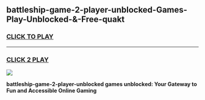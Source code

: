 
## battleship-game-2-player-unblocked-Games-Play-Unblocked-&-Free-quakt
<h3>
<a href="https://premium76.site?title=battleship-game-2-player-unblocked&ref=24A">CLICK TO PLAY</a></h3>
<hr>

<h3>
<a href="https://premium76.site?title=battleship-game-2-player-unblocked&ref=24A">CLICK 2 PLAY</a>
  
</h3>

<a href="https://premium76.site?title=battleship-game-2-player-unblocked&ref=24A"><img src="https://clearcache.store/games.png"></a>


**battleship-game-2-player-unblocked games unblocked: Your Gateway to Fun and Accessible Online Gaming**
